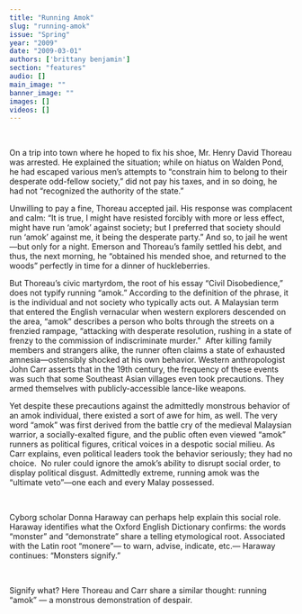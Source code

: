 ```yaml
---
title: "Running Amok"
slug: "running-amok"
issue: "Spring"
year: "2009"
date: "2009-03-01"
authors: ['brittany benjamin']
section: "features"
audio: []
main_image: ""
banner_image: ""
images: []
videos: []
---
```

 

On a trip into town where he hoped to fix his shoe, Mr. Henry David Thoreau was arrested. He explained the situation; while on hiatus on Walden Pond, he had escaped various men’s attempts to “constrain him to belong to their desperate odd-fellow society,” did not pay his taxes, and in so doing, he had not “recognized the authority of the state.”

  

 Unwilling to pay a fine, Thoreau accepted jail. His response was complacent and calm: “It is true, I might have resisted forcibly with more or less effect, might have run ‘amok’ against society; but I preferred that society should run ‘amok’ against me, it being the desperate party.” And so, to jail he went—but only for a night. Emerson and Thoreau’s family settled his debt, and thus, the next morning, he “obtained his mended shoe, and returned to the woods” perfectly in time for a dinner of huckleberries.

  

 But Thoreau’s civic martyrdom, the root of his essay “Civil Disobedience,” does not typify running “amok.” According to the definition of the phrase, it is the individual and not society who typically acts out. A Malaysian term that entered the English vernacular when western explorers descended on the area, “amok” describes a person who bolts through the streets on a frenzied rampage, “attacking with desperate resolution, rushing in a state of frenzy to the commission of indiscriminate murder.”  After killing family members and strangers alike, the runner often claims a state of exhausted amnesia—ostensibly shocked at his own behavior. Western anthropologist John Carr asserts that in the 19th century, the frequency of these events was such that some Southeast Asian villages even took precautions. They armed themselves with publicly-accessible lance-like weapons. 

  

 Yet despite these precautions against the admittedly monstrous behavior of an amok individual, there existed a sort of awe for him, as well. The very word “amok” was first derived from the battle cry of the medieval Malaysian warrior, a socially-exalted figure, and the public often even viewed “amok” runners as political figures, critical voices in a despotic social milieu. As Carr explains, even political leaders took the behavior seriously; they had no choice.  No ruler could ignore the amok’s ability to disrupt social order, to display political disgust. Admittedly extreme, running amok was the “ultimate veto”—one each and every Malay possessed.

  

 Cyborg scholar Donna Haraway can perhaps help explain this social role. Haraway identifies what the Oxford English Dictionary confirms: the words “monster” and “demonstrate” share a telling etymological root. Associated with the Latin root “monere”— to warn, advise, indicate, etc.— Haraway continues: “Monsters signify.” 

  

 Signify what? Here Thoreau and Carr share a similar thought: running “amok” — a monstrous demonstration of despair.     

  

  

